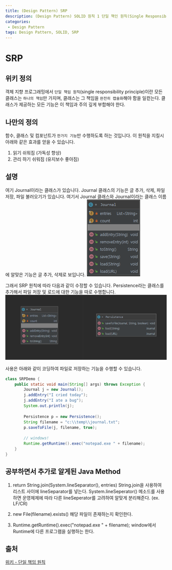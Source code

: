 ```yaml
---
title: (Design Pattern) SRP
description: (Design Pattern) SOLID 원칙 1 단일 책인 원칙(Single Responsibility Principle)에 대해 알아보자.
categories:
 - Design Pattern
tags: Design Pattern, SOLID, SRP
---
```

# SRP

## 위키 정의
객체 지향 프로그래밍에서 `단일 책임 원칙`(single responsibility principle)이란 모든 클래스는 `하나의 책임`만 가지며, 클래스는 그 책임을 `완전히 캡슐화`해야 함을 일컫는다. 클래스가 제공하는 모든 기능은 이 책임과 주의 깊게 부합해야 한다.

## 나만의 정의
함수, 클래스 및 컴포넌트가 `한가지 기능`만 수행하도록 하는 것입니다.
이 원칙을 지킬시 아래와 같은 효과를 얻을 수 있습니다.
1. 읽기 쉬워짐 (가독성 향상)
2. 관리 하기 쉬워짐 (유지보수 좋아짐)

## 설명
여기 Journal이라는 클래스가 있습니다.
Journal 클래스의 기능은 글 추가, 삭제, 파일 저장, 파일 불러오기가 있습니다. 여기서 Journal 클래스와 Journal이라는 클래스 이름에 알맞은 기능은 글 추가, 삭제로 보입니다.
![NotAppliedSRP](https://raw.githubusercontent.com/Alencion/Alencion.github.io/master/assets/images/2020-06-24-SRP-1.PNG)

그래서 SRP 원칙에 따라 다음과 같이 수정할 수 있습니다.
Persistence라는 클래스를 추가해서 파일 저장 및 로드에 대한 기능을 따로 수행합니다.
![AppliedSRP](https://raw.githubusercontent.com/Alencion/Alencion.github.io/master/assets/images/2020-06-24-SRP-2.PNG)

사용은 아래와 같이 코딩하여 파일로 저장하는 기능을 수행할 수 있습니다.
``` java
class SRPDemo {
    public static void main(String[] args) throws Exception {
        Journal j = new Journal();
        j.addEntry("I cried today");
        j.addEntry("I ate a bug");
        System.out.println(j);

        Persistence p = new Persistence();
        String filename = "c:\\temp\\journal.txt";
        p.saveToFile(j, filename, true);

        // windows!
        Runtime.getRuntime().exec("notepad.exe " + filename);
    }
}
```

## 공부하면서 추가로 알게된 Java Method
1. return String.join(System.lineSeparator(), entries)
String.join을 사용하여 리스트 사이에 lineSeparator를 넣는다.
System.lineSeperator() 메소드를 사용하면 운영체제에 따라 다른 lineSeperator를 고려하여 알맞게 분리해준다. (ex. LF/CR)

2. new File(filename).exists()
해당 파일이 존재하는지 확인한다.

3. Runtime.getRuntime().exec("notepad.exe " + filename);
window에서 Runtime에 다른 프로그램을 실행하는 한다.

## 출처
[위키 - 단일 책임 원칙](https://ko.wikipedia.org/wiki/단일_책임_원칙)